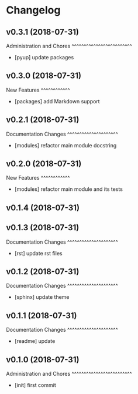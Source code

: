 Changelog
=========

v0.3.1 (2018-07-31)
-------------------

Administration and Chores
^^^^^^^^^^^^^^^^^^^^^^^^^
- [pyup] update packages

v0.3.0 (2018-07-31)
-------------------

New Features
^^^^^^^^^^^^
- [packages] add Markdown support

v0.2.1 (2018-07-31)
-------------------

Documentation Changes
^^^^^^^^^^^^^^^^^^^^^
- [modules] refactor main module docstring

v0.2.0 (2018-07-31)
-------------------

New Features
^^^^^^^^^^^^
- [modules] refactor main module and its tests

v0.1.4 (2018-07-31)
-------------------

v0.1.3 (2018-07-31)
-------------------

Documentation Changes
^^^^^^^^^^^^^^^^^^^^^
- [rst] update rst files

v0.1.2 (2018-07-31)
-------------------

Documentation Changes
^^^^^^^^^^^^^^^^^^^^^
- [sphinx] update theme

v0.1.1 (2018-07-31)
-------------------

Documentation Changes
^^^^^^^^^^^^^^^^^^^^^
- [readme] update

v0.1.0 (2018-07-31)
-------------------

Administration and Chores
^^^^^^^^^^^^^^^^^^^^^^^^^

- [init] first commit
